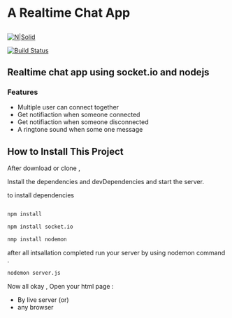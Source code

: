# A Realtime Chat App
## 

[![N|Solid](https://cldup.com/dTxpPi9lDf.thumb.png)](https://nodesource.com/products/nsolid)

[![Build Status](https://travis-ci.org/joemccann/dillinger.svg?branch=master)]()

## Realtime chat app using socket.io and nodejs



### Features
- Multiple user can connect together 
- Get notifiaction when someone connected 
-  Get notifiaction when someone disconnected
- A ringtone sound when some one message  


## How to Install This Project

After download or clone ,

Install the dependencies and devDependencies and start the server.

to install dependencies
```sh

npm install
```
```sh
npm install socket.io
```
```sh
nmp install nodemon
```

after all intsallation completed run your server by using nodemon command
.

```sh
nodemon server.js
```
Now all okay , Open your html page :

- By live server
(or) 
- any browser
